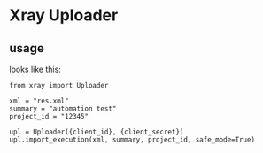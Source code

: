 # Xray Uploader

## usage

looks like this:
```
from xray import Uploader

xml = "res.xml"
summary = "automation test"
project_id = "12345"

upl = Uploader({client_id}, {client_secret})
upl.import_execution(xml, summary, project_id, safe_mode=True)
```
